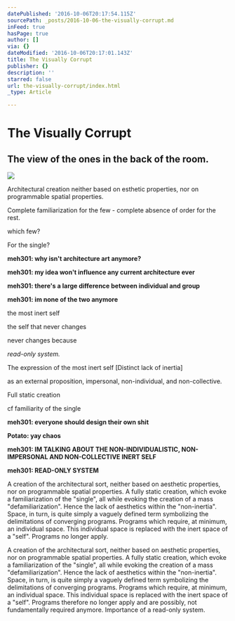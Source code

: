 ```yaml
---
datePublished: '2016-10-06T20:17:54.115Z'
sourcePath: _posts/2016-10-06-the-visually-corrupt.md
inFeed: true
hasPage: true
author: []
via: {}
dateModified: '2016-10-06T20:17:01.143Z'
title: The Visually Corrupt
publisher: {}
description: ''
starred: false
url: the-visually-corrupt/index.html
_type: Article

---
```

# The Visually Corrupt

## The view of the ones in the back of the room.
![](https://the-grid-user-content.s3-us-west-2.amazonaws.com/d1ff84ec-e796-49bb-b7fb-f2013e838673.jpg)

Architectural creation neither based on esthetic properties, nor on programmable spatial properties.

Complete familiarization for the few - complete absence of order for the rest.

which few?

For the single?

**meh301: why isn't architecture art anymore?**

**meh301: my idea won't influence any current architecture ever**

**meh301: there's a large difference between individual and group**

**meh301: im none of the two anymore**

the most inert self

the self that never changes

never changes because

_read-only system._

The expression of the most inert self \[Distinct lack of inertia\]

as an external proposition, impersonal, non-individual, and non-collective.

Full static creation

cf familiarity of the single

**meh301: everyone should design their own shit**

**Potato: yay chaos**

**meh301: IM TALKING ABOUT THE NON-INDIVIDUALISTIC, NON-IMPERSONAL AND NON-COLLECTIVE INERT SELF**

**meh301: READ-ONLY SYSTEM**

A creation of the architectural sort, neither based on aesthetic properties, nor on programmable spatial properties. A fully static creation, which evoke a familiarization of the "single", all while evoking the creation of a mass "defamiliarization". Hence the lack of aesthetics within the "non-inertia". Space, in turn, is quite simply a vaguely defined term symbolizing the delimitations of converging programs. Programs which require, at minimum, an individual space. This individual space is replaced with the inert space of a "self". Programs no longer apply.

A creation of the architectural sort, neither based on aesthetic properties, nor on programmable spatial properties. A fully static creation, which evoke a familiarization of the "single", all while evoking the creation of a mass "defamiliarization". Hence the lack of aesthetics within the "non-inertia". Space, in turn, is quite simply a vaguely defined term symbolizing the delimitations of converging programs. Programs which require, at minimum, an individual space. This individual space is replaced with the inert space of a "self". Programs therefore no longer apply and are possibly, not fundamentally required anymore. Importance of a read-only system.